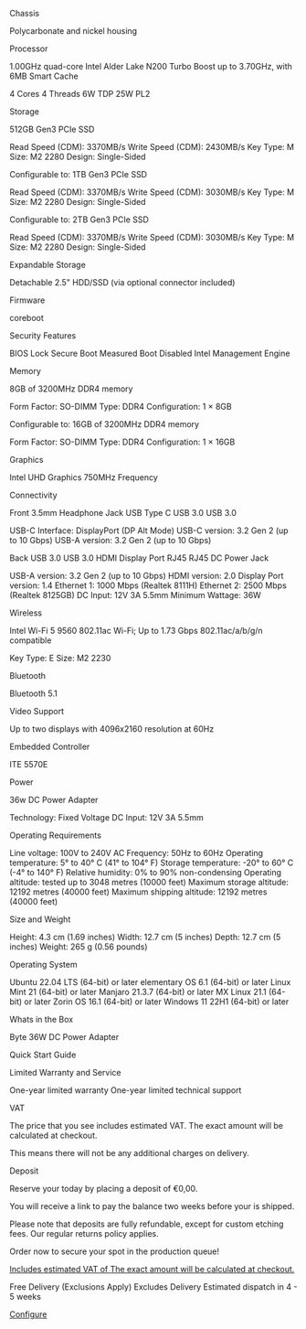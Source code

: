 Chassis

 Polycarbonate and nickel housing

 Processor

 1.00GHz quad-core Intel Alder Lake N200
 Turbo Boost up to 3.70GHz, with 6MB Smart Cache

 4 Cores
 4
Threads
 6W TDP
 25W PL2

 Storage

 512GB Gen3 PCIe SSD

 Read Speed (CDM): 3370MB/s
 Write Speed (CDM): 2430MB/s
 Key Type: M
 Size: M2
2280
 Design: Single-Sided

Configurable to:
 1TB Gen3 PCIe SSD

 Read Speed (CDM): 3370MB/s
 Write Speed (CDM):
3030MB/s
 Key Type: M
 Size: M2 2280
 Design: Single-Sided

Configurable to:
 2TB Gen3 PCIe SSD

 Read Speed (CDM): 3370MB/s
 Write Speed (CDM):
3030MB/s
 Key Type: M
 Size: M2 2280
 Design: Single-Sided

 Expandable Storage

 Detachable 2.5" HDD/SSD (via optional connector included)

 Firmware

 coreboot

 Security Features

 BIOS Lock
 Secure Boot
 Measured Boot
 Disabled Intel Management Engine

 Memory

 8GB of 3200MHz DDR4 memory

 Form Factor: SO-DIMM
 Type: DDR4
 Configuration: 1 × 8GB

Configurable to:
 16GB of 3200MHz DDR4 memory

 Form Factor: SO-DIMM
 Type: DDR4
Configuration: 1 × 16GB

 Graphics

 Intel UHD Graphics
 750MHz Frequency

 Connectivity

Front
 3.5mm Headphone Jack
 USB Type C
 USB 3.0
 USB 3.0

 USB-C Interface: DisplayPort (DP Alt Mode)
 USB-C version: 3.2 Gen 2 (up to 10 Gbps)
 USB-A version: 3.2 Gen 2 (up to 10
Gbps)

Back
 USB 3.0
 USB 3.0
 HDMI
 Display Port
 RJ45
 RJ45
 DC Power Jack

 USB-A version: 3.2 Gen 2 (up to 10 Gbps)
 HDMI version: 2.0
 Display Port version: 1.4
 Ethernet 1: 1000 Mbps (Realtek
8111H)
 Ethernet 2: 2500 Mbps (Realtek 8125GB)
 DC Input: 12V 3A 5.5mm
 Minimum Wattage: 36W

 Wireless

 Intel Wi-Fi 5 9560
 802.11ac Wi-Fi; Up to 1.73 Gbps
 802.11ac/a/b/g/n compatible

 Key Type: E
 Size: M2 2230

 Bluetooth

 Bluetooth 5.1

 Video Support

 Up to two displays with 4096x2160 resolution at 60Hz

 Embedded Controller

 ITE 5570E

 Power

 36w DC Power Adapter

 Technology: Fixed Voltage
 DC Input: 12V 3A 5.5mm

 Operating Requirements

 Line voltage: 100V to 240V AC
 Frequency: 50Hz to 60Hz
 Operating temperature: 5° to 40° C (41°
to 104° F)
 Storage temperature: -20° to 60° C (-4° to 140° F)
 Relative humidity: 0% to 90% non-condensing
 Operating
altitude: tested up to 3048 metres (10000 feet)
 Maximum storage altitude: 12192 metres (40000 feet)
 Maximum shipping
altitude: 12192 metres (40000 feet)

 Size and Weight

 Height: 4.3 cm (1.69 inches)
 Width: 12.7 cm (5 inches)
 Depth: 12.7 cm (5 inches)
 Weight: 265 g (0.56
pounds)

 Operating System

 Ubuntu 22.04 LTS (64-bit) or later
 elementary OS 6.1 (64-bit) or later
 Linux Mint 21 (64-bit) or
later
 Manjaro 21.3.7 (64-bit) or later
 MX Linux 21.1 (64-bit) or later
 Zorin OS 16.1 (64-bit) or later
 Windows 11
22H1 (64-bit) or later

 Whats in the Box

 Byte
 36W DC Power Adapter

 Quick Start Guide

 Limited Warranty and Service

 One-year limited warranty
 One-year limited technical support

 VAT

 The price that you see includes estimated VAT. The exact amount will be calculated at checkout.

 This means there will not be any additional charges on delivery.

 Deposit

 Reserve your today by placing a deposit of €0,00.

 You will receive a link to pay the balance two weeks before your is shipped.

 Please note that deposits are fully refundable, except for custom etching fees. Our regular returns policy applies.

 Order now to secure your spot in the production queue!

[Includes estimated VAT of The exact amount will be calculated at checkout.](#tax)

Free Delivery  (Exclusions Apply) Excludes Delivery
Estimated dispatch in 4 - 5 weeks

[Configure](/products/byte)
